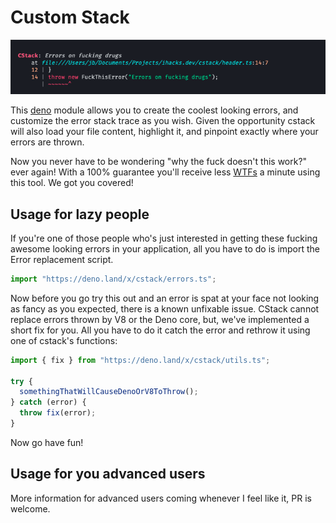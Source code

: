 # Custom Stack

![header image](.assets/header.png)

This [deno](https://deno.land) module allows you to create the coolest looking
errors, and customize the error stack trace as you wish. Given the opportunity cstack will also load your file content, highlight it, and pinpoint exactly where your errors are thrown.

Now you never have to be wondering "why the fuck doesn't this work?" ever again! With a 100% guarantee you'll receive less [WTFs](https://www.gridshore.nl/2008/03/29/how-wtfs-improve-code-quality-awareness/) a minute using this tool. We got you covered!

## Usage for lazy people

If you're one of those people who's just interested in getting these fucking awesome looking errors in your application, all you have to do is import the Error replacement script.

```ts
import "https://deno.land/x/cstack/errors.ts";
```

Now before you go try this out and an error is spat at your face not looking as fancy as you expected, there is a known unfixable issue. CStack cannot replace errors thrown by V8 or the Deno core, but, we've implemented a short fix for you. All you have to do it catch the error and rethrow it using one of cstack's functions:

```ts
import { fix } from "https://deno.land/x/cstack/utils.ts";

try {
  somethingThatWillCauseDenoOrV8ToThrow();
} catch (error) {
  throw fix(error);
}
```

Now go have fun!

## Usage for you advanced users

More information for advanced users coming whenever I feel like it, PR is welcome.
